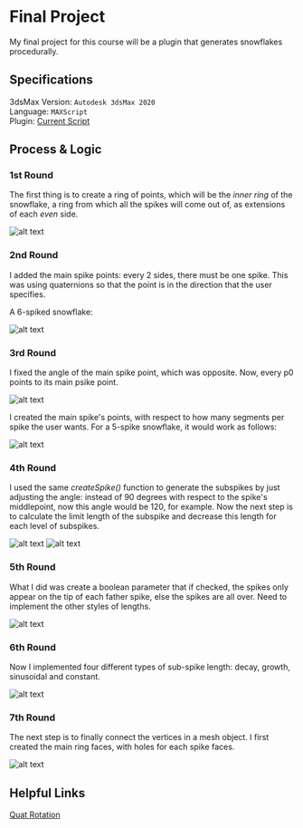 # Final Project

My final project for this course will be a plugin that generates snowflakes procedurally. <br />

## Specifications

3dsMax Version: `Autodesk 3dsMax 2020` <br />
Language: `MAXScript` <br />
Plugin: [Current Script](https://github.com/the-other-mariana/3dsmax-plugins/blob/master/final-project/snowflaker.ms)

## Process & Logic

### 1st Round

The first thing is to create a ring of points, which will be the *inner ring* of the snowflake, a ring from which all the spikes will come out of, as extensions of each *even* side. <br />

![alt text](https://github.com/the-other-mariana/3dsmax-plugins/blob/master/final-project/media/ring.png?raw=true) <br />

### 2nd Round

I added the main spike points: every 2 sides, there must be one spike. This was using quaternions so that the point is in the direction that the user specifies. <br />

A 6-spiked snowflake: <br />

![alt text](https://github.com/the-other-mariana/3dsmax-plugins/blob/master/final-project/media/spikes-02.png?raw=true) <br />

### 3rd Round

I fixed the angle of the main spike point, which was opposite. Now, every p0 points to its main psike point. <br />

![alt text](https://github.com/the-other-mariana/3dsmax-plugins/blob/master/final-project/media/spikes-03.png?raw=true) <br />

I created the main spike's points, with respect to how many segments per spike the user wants. For a 5-spike snowflake, it would work as follows: <br />

![alt text](https://github.com/the-other-mariana/3dsmax-plugins/blob/master/final-project/media/spikes-06.png?raw=true) <br />

### 4th Round

I used the same *createSpike()* function to generate the subspikes by just adjusting the angle: instead of 90 degrees with respect to the spike's middlepoint, now this angle would be 120, for example. Now the next step is to calculate the limit length of the subspike and decrease this length for each level of subspikes. <br />

![alt text](https://github.com/the-other-mariana/3dsmax-plugins/blob/master/final-project/media/spikes-07.png?raw=true) ![alt text](https://github.com/the-other-mariana/3dsmax-plugins/blob/master/final-project/media/spikes-08.png?raw=true) <br />

### 5th Round

What I did was create a boolean parameter that if checked, the spikes only appear on the tip of each father spike, else the spikes are all over. Need to implement the other styles of lengths. <br />

![alt text](https://github.com/the-other-mariana/3dsmax-plugins/blob/master/final-project/media/spikes-09.png?raw=true) <br />

### 6th Round

Now I implemented four different types of sub-spike length: decay, growth, sinusoidal and constant. <br />

![alt text](https://github.com/the-other-mariana/3dsmax-plugins/blob/master/final-project/media/spikes-11.png?raw=true) <br />

### 7th Round

The next step is to finally connect the vertices in a mesh object. I first created the main ring faces, with holes for each spike faces. <br />

![alt text](https://github.com/the-other-mariana/3dsmax-plugins/blob/master/final-project/media/spikes-12.png?raw=true) <br />

## Helpful Links

[Quat Rotation](https://cathyatseneca.gitbooks.io/3d-modelling-for-programmers/content/mathematical_background/quaternions.html) <br />

